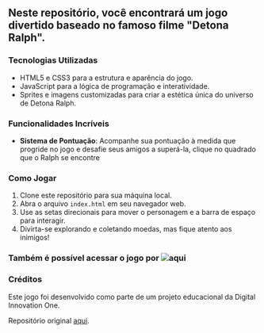 ## Neste repositório, você encontrará um jogo divertido baseado no famoso filme "Detona Ralph".

### Tecnologias Utilizadas

- HTML5 e CSS3 para a estrutura e aparência do jogo.
- JavaScript para a lógica de programação e interatividade.
- Sprites e imagens customizadas para criar a estética única do universo de Detona Ralph.

### Funcionalidades Incríveis

- **Sistema de Pontuação**: Acompanhe sua pontuação à medida que progride no jogo e desafie seus amigos a superá-la, clique no quadrado que o Ralph se encontre

### Como Jogar

1. Clone este repositório para sua máquina local.
2. Abra o arquivo `index.html` em seu navegador web.
3. Use as setas direcionais para mover o personagem e a barra de espaço para interagir.
4. Divirta-se explorando e coletando moedas, mas fique atento aos inimigos!

### Também é possível acessar o jogo por ![aqui](https://vanderleyoliveira.github.io/detona-ralph-game/)

### Créditos

Este jogo foi desenvolvido como parte de um projeto educacional da Digital Innovation One.

Repositório original [aqui](https://github.com/digitalinnovationone/jsgame-detona-ralph).
